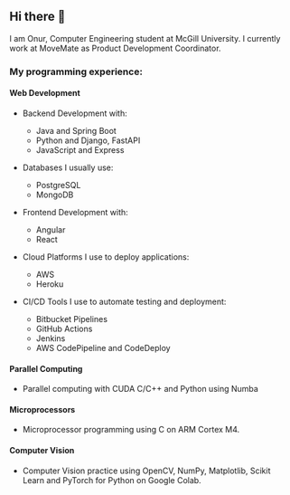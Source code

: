 ## Hi there 👋

I am Onur, Computer Engineering student at McGill University. I currently work at MoveMate as Product Development Coordinator.

### My programming experience:

#### Web Development

- Backend Development with:
  - Java and Spring Boot
  - Python and Django, FastAPI
  - JavaScript and Express

- Databases I usually use:
  - PostgreSQL
  - MongoDB

- Frontend Development with:
  - Angular
  - React

- Cloud Platforms I use to deploy applications:
  - AWS
  - Heroku
 
- CI/CD Tools I use to automate testing and deployment:
  - Bitbucket Pipelines
  - GitHub Actions
  - Jenkins
  - AWS CodePipeline and CodeDeploy
  
#### Parallel Computing

- Parallel computing with CUDA C/C++ and Python using Numba

#### Microprocessors 

- Microprocessor programming using C on ARM Cortex M4.

#### Computer Vision

- Computer Vision practice using OpenCV, NumPy, Matplotlib, Scikit Learn and PyTorch for Python on Google Colab.

<!--
**onrcayci/onrcayci** is a ✨ _special_ ✨ repository because its `README.md` (this file) appears on your GitHub profile.

Here are some ideas to get you started:

- 🔭 I’m currently working on ...
- 🌱 I’m currently learning ...
- 👯 I’m looking to collaborate on ...
- 🤔 I’m looking for help with ...
- 💬 Ask me about ...
- 📫 How to reach me: ...
- 😄 Pronouns: ...
- ⚡ Fun fact: ...
-->
